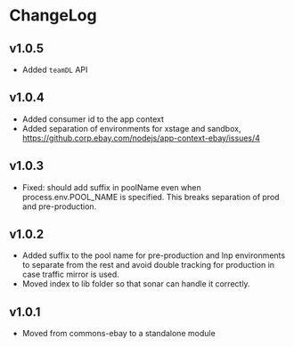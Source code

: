 # ChangeLog

## v1.0.5
* Added `teamDL` API

## v1.0.4
* Added consumer id to the app context
* Added separation of environments for xstage and sandbox, https://github.corp.ebay.com/nodejs/app-context-ebay/issues/4

## v1.0.3
* Fixed: should add suffix in poolName even when process.env.POOL_NAME is specified. This breaks separation of prod and pre-production.

## v1.0.2
* Added suffix to the pool name for pre-production and lnp environments to separate from the rest and avoid double tracking for production in case traffic mirror is used.
* Moved index to lib folder so that sonar can handle it correctly.

## v1.0.1
* Moved from commons-ebay to a standalone module
